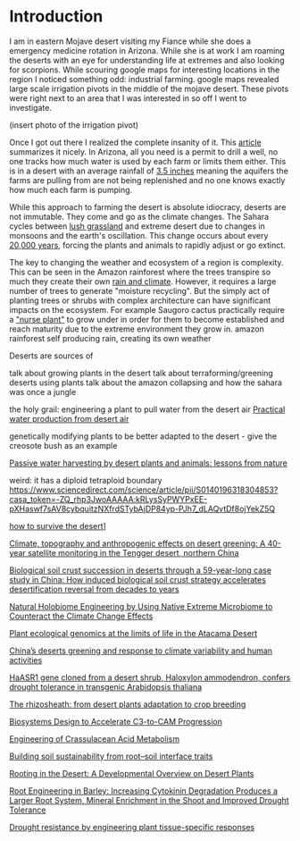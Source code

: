 
# Introduction 
I am in eastern Mojave desert visiting my Fiance while she does a emergency medicine rotation in Arizona. While she is at work I am roaming the deserts with an eye for understanding life at extremes and also looking for scorpions. While scouring google maps for interesting locations in the region I noticed something odd: industrial farming. google maps revealed large scale irrigation pivots in the middle of the mojave desert. These pivots were right next to an area that I was interested in so off I went to investigate. 

(insert photo of the irrigation pivot)

Once I got out there I realized the complete insanity of it. This [article](https://www.azcentral.com/in-depth/news/local/arizona-environment/2019/12/05/biggest-water-users-arizona-farms-keep-drilling-deeper/3937582002/) summarizes it nicely. In Arizona, all you need is a permit to drill a well, no one tracks how much water is used by each farm or limits them either. This is in a desert with an average rainfall of [3.5 inches](https://www.sidmartinbio.org/what-is-the-average-rainfall-of-the-mojave-desert/) meaning the aquifers the farms are pulling from are not being replenished and no one knows exactly how much each farm is pumping. 

While this approach to farming the desert is absolute idiocracy, deserts are not immutable. They come and go as the climate changes. The Sahara cycles between [lush grassland](https://en.wikipedia.org/wiki/African_humid_period) and extreme desert due to changes in monsoons and the earth's oscillation. This change occurs about every [20,000 years](https://news.mit.edu/2019/study-regulating-north-african-climate-0102), forcing the plants and animals to rapidly adjust or go extinct. 

The key to changing the weather and ecosystem of a region is complexity. This can be seen in the Amazon rainforest where the trees transpire so much they create their own [rain and climate](https://www.researchsquare.com/article/rs-71039/latest.pdf). However, it requires a large number of trees to generate "moisture recycling". But the simply act of planting trees or shrubs with complex architecture can have significant impacts on the ecosystem. For example Saugoro cactus practically require a ["nurse plant"](https://www.tandfonline.com/doi/full/10.1111/0033-0124.5504008?casa_token=pWUYTkaHKW4AAAAA%3ATOB63C0dgIb6L8I0wcw29AGNnJS7G5_ok_l73TmkUFP0B2YijphRJz2HyovXf3gMY8Lp7pi5H1RaMQ) to grow under in order for them to become established and reach maturity due to the extreme environment they grow in. 
amazon rainforest self producing rain, creating its own weather

Deserts are sources of 

talk about growing plants in the desert
talk about terraforming/greening deserts using plants
talk about the amazon collapsing and how the sahara was once a jungle


the holy grail: engineering a plant to pull water from the desert air
[Practical water production from desert air](https://www.science.org/doi/full/10.1126/sciadv.aat3198)

genetically modifying plants to be better adapted to the desert - give the creosote bush as an example

[Passive water harvesting by desert plants and animals: lessons from nature](https://royalsocietypublishing.org/doi/full/10.1098/rsta.2019.0444)

weird: it has a diploid tetraploid boundary
https://www.sciencedirect.com/science/article/pii/S0140196318304853?casa_token=-ZQ_rhp3JwoAAAAA:kRLysSyPWYPxEE-pXHaswf7sAV8cybquitzNXfrdSTybAjDP84yp-PJh7_dLAQvtDf8ojYekZ5Q



[how to survive the desert](https://www.sciencedirect.com/science/article/pii/S0960982221011970?casa_token=a3RbPR6afywAAAAA:ti5reiWMhrrMJlu30gfC9t9vOPgkPsX-g_rzY3BgvYS9bB6ddj7JCdVdteSyRblGZ4UbbvbV_2s)]


[Climate, topography and anthropogenic effects on desert greening: A 40-year satellite monitoring in the Tengger desert, northern China](https://www.sciencedirect.com/science/article/pii/S0341816221007098?casa_token=KV2jSaHEPOcAAAAA:-hP9ZtVVrkDgE_Bv0CrnIea0yCJeeDzBYFamZxGjL-5Som7B7sJ1wGSp7leqcs_wD1Q3edFlWIQ)


[Biological soil crust succession in deserts through a 59-year-long case study in China: How induced biological soil crust strategy accelerates desertification reversal from decades to years](https://www.sciencedirect.com/science/article/pii/S0038071719303293?casa_token=6lZt8i9PcuUAAAAA:26KHhmu_0-2X34qNHKc3_S61D8WWLOg0sHCKDDnzdJkW8kiybLeFKLtHLhT7NN41lysZNhCTN4c)

[Natural Holobiome Engineering by Using Native Extreme Microbiome to Counteract the Climate Change Effects](https://www.frontiersin.org/articles/10.3389/fbioe.2020.00568/full)

[Plant ecological genomics at the limits of life in the Atacama Desert](https://www.pnas.org/content/118/46/e2101177118.short?casa_token=iuzYR3hOimMAAAAA:ddvT8AvoyYjXCjz2aRaVIQds1WfZ1SlEAlLxQlfS2GQXe-LsE7HApl963ohTCkD0TUCbMoWsYhe1vRw)

[China’s deserts greening and response to climate variability and human activities](https://journals.plos.org/plosone/article?id=10.1371/journal.pone.0256462)


[HaASR1 gene cloned from a desert shrub, Haloxylon ammodendron, confers drought tolerance in transgenic Arabidopsis thaliana](https://www.sciencedirect.com/science/article/pii/S009884722030277X?casa_token=5QP-W_XeMNIAAAAA:nF9aWfH1mKybuhTBBuTiI2KedxWSpKe0oXA1EijddtPallkw3tjOGSgS17RttRjl2uvC-5spOgc)

[The rhizosheath: from desert plants adaptation to crop breeding](https://link.springer.com/article/10.1007/s11104-020-04700-3)

[Biosystems Design to Accelerate C3-to-CAM Progression](https://downloads.spj.sciencemag.org/bdr/2020/3686791.pdf)


[Engineering of Crassulacean Acid Metabolism](https://www.annualreviews.org/doi/abs/10.1146/annurev-arplant-071720-104814?casa_token=OCa6e_B5o0AAAAAA:ergYL2-vCS88rSn-y3b4-eS1scMSW-7fuWJHMHO2Ag5sPLc8ShINYXS4PN9k1Jw9PubdJBY2gCbsCg)


[Building soil sustainability from root–soil interface traits](https://www.sciencedirect.com/science/article/pii/S1360138522000103?casa_token=DozUE5yyNT8AAAAA:_9JRmalLEtbkzMZOO0vsABLfJrMcVI3nZCylvNqnJwkblML_TdqAryO3dhZwbDWvTWEyTbxhme8)

[Rooting in the Desert: A Developmental Overview on Desert Plants](https://www.mdpi.com/2073-4425/12/5/709)


[Root Engineering in Barley: Increasing Cytokinin Degradation Produces a Larger Root System, Mineral Enrichment in the Shoot and Improved Drought Tolerance](https://academic.oup.com/plphys/article/177/3/1078/6117086?login=true)

[Drought resistance by engineering plant tissue-specific responses]()